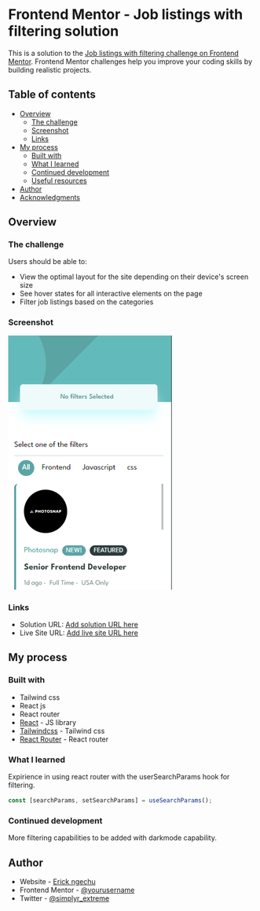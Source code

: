 # Frontend Mentor - Job listings with filtering solution

This is a solution to the [Job listings with filtering challenge on Frontend Mentor](https://www.frontendmentor.io/challenges/job-listings-with-filtering-ivstIPCt). Frontend Mentor challenges help you improve your coding skills by building realistic projects.

## Table of contents

- [Overview](#overview)
  - [The challenge](#the-challenge)
  - [Screenshot](#screenshot)
  - [Links](#links)
- [My process](#my-process)
  - [Built with](#built-with)
  - [What I learned](#what-i-learned)
  - [Continued development](#continued-development)
  - [Useful resources](#useful-resources)
- [Author](#author)
- [Acknowledgments](#acknowledgments)

## Overview

### The challenge

Users should be able to:

- View the optimal layout for the site depending on their device's screen size
- See hover states for all interactive elements on the page
- Filter job listings based on the categories

### Screenshot

![](./public/filter.png)

### Links

- Solution URL: [Add solution URL here](https://github.com/Rickyngechu/simple-filters)
- Live Site URL: [Add live site URL here](https://simple-filters.vercel.app/)

## My process

### Built with

- Tailwind css
- React js
- React router
- [React](https://reactjs.org/) - JS library
- [Tailwindcss](https://tailwindcss.com/) - Tailwind css
- [React Router](https://reactrouter.com/) - React router

### What I learned

Expirience in using react router with the userSearchParams hook for filtering.

```js
const [searchParams, setSearchParams] = useSearchParams();
```

### Continued development

More filtering capabilities to be added with darkmode capability.

## Author

- Website - [Erick ngechu](https://rickyportf.netlify.app/)
- Frontend Mentor - [@yourusername](https://www.frontendmentor.io/profile/Rickyngechu)
- Twitter - [@simplyr_extreme](https://www.twitter.com/yourusername)
